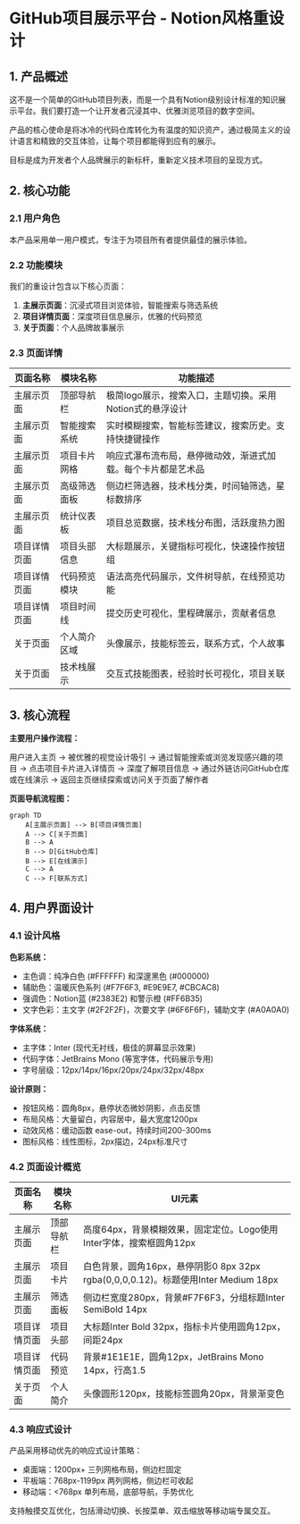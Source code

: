 # GitHub项目展示平台 - Notion风格重设计

## 1. 产品概述

这不是一个简单的GitHub项目列表，而是一个具有Notion级别设计标准的知识展示平台。我们要打造一个让开发者沉浸其中、优雅浏览项目的数字空间。

产品的核心使命是将冰冷的代码仓库转化为有温度的知识资产，通过极简主义的设计语言和精致的交互体验，让每个项目都能得到应有的展示。

目标是成为开发者个人品牌展示的新标杆，重新定义技术项目的呈现方式。

## 2. 核心功能

### 2.1 用户角色

本产品采用单一用户模式，专注于为项目所有者提供最佳的展示体验。

### 2.2 功能模块

我们的重设计包含以下核心页面：

1. **主展示页面**：沉浸式项目浏览体验，智能搜索与筛选系统
2. **项目详情页面**：深度项目信息展示，优雅的代码预览
3. **关于页面**：个人品牌故事展示

### 2.3 页面详情

| 页面名称 | 模块名称 | 功能描述 |
|---------|---------|----------|
| 主展示页面 | 顶部导航栏 | 极简logo展示，搜索入口，主题切换。采用Notion式的悬浮设计 |
| 主展示页面 | 智能搜索系统 | 实时模糊搜索，智能标签建议，搜索历史。支持快捷键操作 |
| 主展示页面 | 项目卡片网格 | 响应式瀑布流布局，悬停微动效，渐进式加载。每个卡片都是艺术品 |
| 主展示页面 | 高级筛选面板 | 侧边栏筛选器，技术栈分类，时间轴筛选，星标数排序 |
| 主展示页面 | 统计仪表板 | 项目总览数据，技术栈分布图，活跃度热力图 |
| 项目详情页面 | 项目头部信息 | 大标题展示，关键指标可视化，快速操作按钮组 |
| 项目详情页面 | 代码预览模块 | 语法高亮代码展示，文件树导航，在线预览功能 |
| 项目详情页面 | 项目时间线 | 提交历史可视化，里程碑展示，贡献者信息 |
| 关于页面 | 个人简介区域 | 头像展示，技能标签云，联系方式，个人故事 |
| 关于页面 | 技术栈展示 | 交互式技能图表，经验时长可视化，项目关联 |

## 3. 核心流程

**主要用户操作流程：**

用户进入主页 → 被优雅的视觉设计吸引 → 通过智能搜索或浏览发现感兴趣的项目 → 点击项目卡片进入详情页 → 深度了解项目信息 → 通过外链访问GitHub仓库或在线演示 → 返回主页继续探索或访问关于页面了解作者

**页面导航流程图：**

```mermaid
graph TD
    A[主展示页面] --> B[项目详情页面]
    A --> C[关于页面]
    B --> A
    B --> D[GitHub仓库]
    B --> E[在线演示]
    C --> A
    C --> F[联系方式]
```

## 4. 用户界面设计

### 4.1 设计风格

**色彩系统：**
- 主色调：纯净白色 (#FFFFFF) 和深邃黑色 (#000000)
- 辅助色：温暖灰色系列 (#F7F6F3, #E9E9E7, #CBCAC8)
- 强调色：Notion蓝 (#2383E2) 和警示橙 (#FF6B35)
- 文字色彩：主文字 (#2F2F2F)，次要文字 (#6F6F6F)，辅助文字 (#A0A0A0)

**字体系统：**
- 主字体：Inter (现代无衬线，极佳的屏幕显示效果)
- 代码字体：JetBrains Mono (等宽字体，代码展示专用)
- 字号层级：12px/14px/16px/20px/24px/32px/48px

**设计原则：**
- 按钮风格：圆角8px，悬停状态微妙阴影，点击反馈
- 布局风格：大量留白，内容居中，最大宽度1200px
- 动效风格：缓动函数 ease-out，持续时间200-300ms
- 图标风格：线性图标，2px描边，24px标准尺寸

### 4.2 页面设计概览

| 页面名称 | 模块名称 | UI元素 |
|---------|---------|--------|
| 主展示页面 | 顶部导航栏 | 高度64px，背景模糊效果，固定定位。Logo使用Inter字体，搜索框圆角12px |
| 主展示页面 | 项目卡片 | 白色背景，圆角16px，悬停阴影0 8px 32px rgba(0,0,0,0.12)。标题使用Inter Medium 18px |
| 主展示页面 | 筛选面板 | 侧边栏宽度280px，背景#F7F6F3，分组标题Inter SemiBold 14px |
| 项目详情页面 | 项目头部 | 大标题Inter Bold 32px，指标卡片使用圆角12px，间距24px |
| 项目详情页面 | 代码预览 | 背景#1E1E1E，圆角12px，JetBrains Mono 14px，行高1.5 |
| 关于页面 | 个人简介 | 头像圆形120px，技能标签圆角20px，背景渐变色 |

### 4.3 响应式设计

产品采用移动优先的响应式设计策略：
- 桌面端：1200px+ 三列网格布局，侧边栏固定
- 平板端：768px-1199px 两列网格，侧边栏可收起
- 移动端：<768px 单列布局，底部导航，手势优化

支持触摸交互优化，包括滑动切换、长按菜单、双击缩放等移动端专属交互。